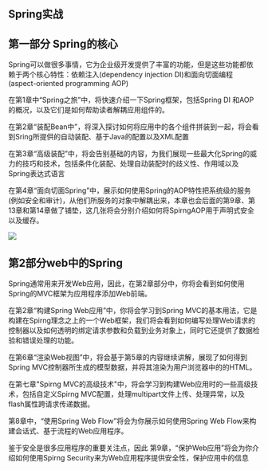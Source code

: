 ## Spring实战

## 第一部分 Spring的核心

Spring可以做很多事情，它为企业级开发提供了丰富的功能，但是这些功能都依赖于两个核心特性：依赖注入(dependency injection DI)和面向切面编程(aspect-oriented programming AOP)

在第1章中“Spring之旅”中，将快速介绍一下Spring框架，包括Spring DI 和AOP的概况，以及它们是如何帮助读者解耦应用组件的。

在第2章“装配Bean中”，将深入探讨如何将应用中的各个组件拼装到一起，将会看到Sring所提供的自动装配、基于Java的配置以及XML配置

在第3章“高级装配”中，将会告别基础的内容，为我们展现一些最大化Spring的威力的技巧和技术，包括条件化装配、处理自动装配时的歧义性、作用域以及Spring表达式语言

在第4章“面向切面Spring”中，展示如何使用Spring的AOP特性把系统级的服务(例如安全和审计)，从他们所服务的对象中解耦出来，本章也会后面的第9章、第13章和第14章做了铺垫，这几张将会分别介绍如何将SpirngAOP用于声明式安全以及缓存。

![](https://i.imgur.com/hTZUmkO.png)

## 第2部分web中的Spring

Spring通常用来开发Web应用，因此，在第2章部分中，你将会看到如何使用Spring的MVC框架为应用程序添加Web前端。

在第2章“构建Spring Web应用”中，你将会学习到Spring MVC的基本用法，它是构建在Spirng理念之上的一个Web框架，我们将会看到如何编写处理Web请求的控制器以及如何透明的绑定请求参数和负载到业务对象上，同时它还提供了数据检验和错误处理的功能。

在第6章“渲染Web视图”中，将会基于第5章的内容继续讲解，展现了如何得到Spring MVC控制器所生成的模型数据，并将其渲染为用户浏览器中的的HTML。

在第七章"Spirng MVC的高级技术"中，将会学习到构建Web应用时的一些高级技术，包括自定义Spirng MVC配置，处理multipart文件上传、处理异常，以及flash属性跨请求传递数据。

第8章中，“使用Spring Web Flow”将会为你展示如何使用Spring Web Flow来构建会话式、基于流程的Web应用程序。

鉴于安全是很多应用程序的重要关注点，因此 第9章，“保护Web应用”将会为你介绍如何使用Spirng Security来为Web应用程序提供安全性，保护应用中的信息
